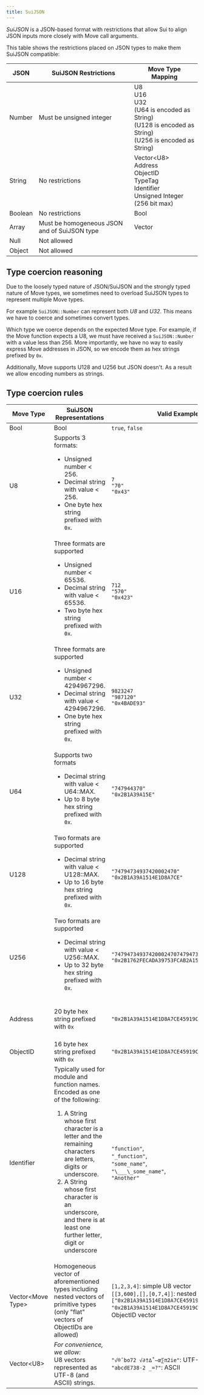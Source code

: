 ```yaml
---
title: SuiJSON
---
```


*SuiJSON* is a JSON-based format with restrictions that allow Sui to align JSON inputs more closely with Move call arguments.

This table shows the restrictions placed on JSON types to make them SuiJSON compatible:

| JSON    | SuiJSON Restrictions                         | Move Type Mapping                                                                               |
|---------|----------------------------------------------|-------------------------------------------------------------------------------------------------|
| Number  | Must be unsigned integer                     | U8<br>U16<br>U32<br>(U64 is encoded as String)<br>(U128 is encoded as String)<br>(U256 is encoded as String)                                                        |
| String  | No restrictions                              | Vector&lt;U8><br>Address<br>ObjectID<br>TypeTag<br>Identifier<br>Unsigned Integer (256 bit max) |
| Boolean | No restrictions                              | Bool                                                                                            |
| Array   | Must be homogeneous JSON and of SuiJSON type | Vector                                                                                          |
| Null    | Not allowed                                  |
| Object  | Not allowed                                  |

## Type coercion reasoning

Due to the loosely typed nature of JSON/SuiJSON and the strongly typed nature of Move types, we sometimes need to overload SuiJSON types to represent multiple Move types.

For example `SuiJSON::Number` can represent both *U8* and *U32*. This means we have to coerce and sometimes convert types.

Which type we coerce depends on the expected Move type. For example, if the Move function expects a U8, we must have received a `SuiJSON::Number` with a value less than 256. More importantly, we have no way to easily express Move addresses in JSON, so we encode them as hex strings prefixed by `0x`.

Additionally, Move supports U128 and U256 but JSON doesn't. As a result we allow encoding numbers as strings.

## Type coercion rules

| Move Type | SuiJSON Representations | Valid Examples | Invalid Examples |
| --- | --- | --- | --- |
| Bool | Bool | `true`, `false` |  | 
| U8 | Supports 3 formats:<ul><li>Unsigned number &lt; 256.</li><li>Decimal string with value &lt; 256.</li><li>One byte hex string prefixed with `0x`.</li></ul> | `7`<br>`"70"`<br>`"0x43"` | `-5`: negative not allowed<br>`3.9`: float not allowed<br>`NaN`: not allowed<br>`300`: U8 must be less than 256<br>`" 9"`: Spaces not allowed in string<br>`"9A"`: Hex num must be prefixed with `0x`<br>`"0x09CD"`: Too large for U8 |
| U16                   | Three formats are supported<ul><li>Unsigned number &lt; 65536. </li><li>Decimal string with value &lt; 65536.</li><li>Two byte hex string prefixed with `0x`.</li></ul>                                                                                                                                                               | `712`<br>`"570"`<br>`"0x423"`                                                                | `-5`: negative not allowed<br>`3.9`: float not allowed<br>`NaN`: not allowed<br>`98342300`: U16 must be less than 65536<br>`" 19"`: Spaces not allowed in string<br>`"9EA"`: Hex num must be prefixed with `0x`<br>`"0x049C1D"`: Too large for U16                 
| U32                   | Three formats are supported<ul><li>Unsigned number &lt; 4294967296. </li><li>Decimal string with value &lt; 4294967296.</li><li>One byte hex string prefixed with `0x`.</li></ul>                                                                                                                                                               | `9823247`<br>`"987120"`<br>`"0x4BADE93"`                                                                | `-5`: negative not allowed<br>`3.9`: float not allowed<br>`NaN`: not allowed<br>`123456789123456`: U32 must be less than 4294967296<br>`" 9"`: Spaces not allowed in string<br>`"9A"`: Hex num must be prefixed with `0x`<br>`"0x3FF1FF9FFDEFF"`: Too large for U32                 
| U64 | Supports two formats<ul><li>Decimal string with value &lt; U64::MAX.</li><li>Up to 8 byte hex string prefixed with `0x`.</li></ul> |`"747944370"`<br>`"0x2B1A39A15E"` | `123434`: Although this is a valid U64 number, it must be encoded as a string |
| U128                 | Two formats are supported<ul><li>Decimal string with value &lt; U128::MAX.</li><li>Up to 16 byte hex string prefixed with `0x`.</li></ul>                                                                                                                                                                                         | `"74794734937420002470"`<br>`"0x2B1A39A1514E1D8A7CE"`                                    | `34`: Although this is a valid U128 number, it must be encoded as a string                                                                                                                                                                            |
| U256                 | Two formats are supported<ul><li>Decimal string with value &lt; U256::MAX.</li><li>Up to 32 byte hex string prefixed with `0x`.</li></ul>                                                                                                                                                                                         | `"747947349374200024707479473493742000247"`<br>`"0x2B1762FECADA39753FCAB2A1514E1D8A7CE"`                                    | `123434`: Although this is a valid U256 number, it must be encoded as a string                                                                                                                                                                            | 
| Address | 20 byte hex string prefixed with `0x` | `"0x2B1A39A1514E1D8A7CE45919CFEB4FEE70B4E011"` | `0x2B1A39`: string too short<br>`2B1A39A1514E1D8A7CE45919CFEB4FEE70B4E011`: missing `0x` prefix<br>`0xG2B1A39A1514E1D8A7CE45919CFEB4FEE70B4E01`: invalid hex char `G` |
| ObjectID | 16 byte hex string prefixed with `0x` | `"0x2B1A39A1514E1D8A7CE45919CFEB4FEE"` | Similar to above |
| Identifier | Typically used for module and function names. Encoded as one of the following:<ol><li>A String whose first character is a letter and the remaining characters are letters, digits or underscore.</li><li>A String whose first character is an underscore, and there is at least one further letter, digit or underscore</li></ol> | `"function"`,<br>`"_function"`,<br>`"some_name"`,<br>`"\___\_some_name"`,<br>`"Another"` | `"_"`: missing trailing underscore, digit or letter,<br>`"8name"`: cannot start with digit,<br>`".function"`: cannot start with period,<br>`" "`: cannot be empty space,<br>`"func name"`: cannot have spaces |
| Vector&lt;Move Type> | Homogeneous vector of aforementioned types including nested vectors of primitive types (only "flat" vectors of ObjectIDs are allowed) | `[1,2,3,4]`: simple U8 vector<br>`[[3,600],[],[0,7,4]]`: nested U32 vector `["0x2B1A39A1514E1D8A7CE45919CFEB4FEE", "0x2B1A39A1514E1D8A7CE45919CFEB4FEF"]`: ObjectID vector | `[1,2,3,false]`: not homogeneous JSON<br>`[1,2,null,4]`: invalid elements<br>`[1,2,"7"]`: although we allow encoding numbers as strings meaning this array can evaluate to `[1,2,7]`, the array is still ambiguous so it fails the homogeneity check. |
| Vector&lt;U8> | <em>For convenience, we allow:</em><br>U8 vectors represented as UTF-8 (and ASCII) strings. | `"√®ˆbo72 √∂†∆˚–œ∑π2ie"`: UTF-8<br>`"abcdE738-2 _=?"`: ASCII | |

